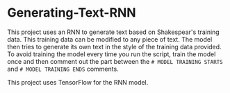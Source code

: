 # Generating-Text-RNN
This project uses an RNN to generate text based on Shakespear's training data. This training data can be modified to any piece of text. The model then tries to generate its own text in the style of the training data provided.
To avoid training the model every time you run the script, train the model once and then comment out the part between the ```# MODEL TRAINING STARTS``` and ```# MODEL TRAINING ENDS``` comments.

This project uses TensorFlow for the RNN model.
